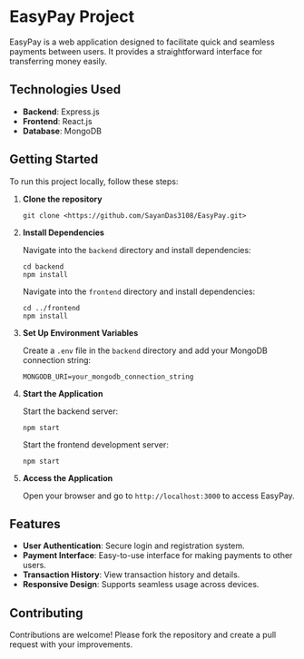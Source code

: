 # EasyPay Project

EasyPay is a web application designed to facilitate quick and seamless payments between users. It provides a straightforward interface for transferring money easily.

## Technologies Used

- **Backend**: Express.js
- **Frontend**: React.js
- **Database**: MongoDB

## Getting Started

To run this project locally, follow these steps:

1. **Clone the repository**
   ```
   git clone <https://github.com/SayanDas3108/EasyPay.git>
   ```

2. **Install Dependencies**

   Navigate into the `backend` directory and install dependencies:
   ```
   cd backend
   npm install
   ```

   Navigate into the `frontend` directory and install dependencies:
   ```
   cd ../frontend
   npm install
   ```

3. **Set Up Environment Variables**

   Create a `.env` file in the `backend` directory and add your MongoDB connection string:
   ```
   MONGODB_URI=your_mongodb_connection_string
   ```

4. **Start the Application**

   Start the backend server:
   ```
   npm start
   ```

   Start the frontend development server:
   ```
   npm start
   ```

5. **Access the Application**

   Open your browser and go to `http://localhost:3000` to access EasyPay.

## Features

- **User Authentication**: Secure login and registration system.
- **Payment Interface**: Easy-to-use interface for making payments to other users.
- **Transaction History**: View transaction history and details.
- **Responsive Design**: Supports seamless usage across devices.

## Contributing

Contributions are welcome! Please fork the repository and create a pull request with your improvements.
